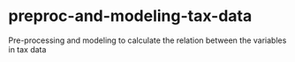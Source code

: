 # preproc-and-modeling-tax-data
Pre-processing and modeling to calculate the relation between the variables in tax data
